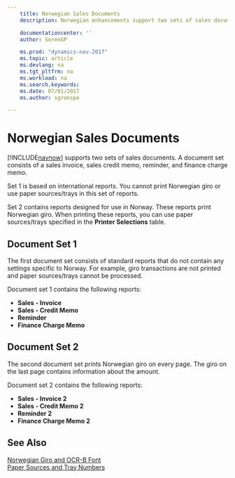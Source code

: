 ```yaml
---
    title: Norwegian Sales Documents
    description: Norwegian enhancements support two sets of sales documents. A document set consists of a sales invoice, sales credit memo, reminder, and finance charge memo.

    documentationcenter: ''
    author: SorenGP

    ms.prod: "dynamics-nav-2017"
    ms.topic: article
    ms.devlang: na
    ms.tgt_pltfrm: na
    ms.workload: na
    ms.search.keywords:
    ms.date: 07/01/2017
    ms.author: sgroespe

---
```

# Norwegian Sales Documents
[!INCLUDE[navnow](../../includes/navnow_md.md)] supports two sets of sales documents. A document set consists of a sales invoice, sales credit memo, reminder, and finance charge memo.  

Set 1 is based on international reports. You cannot print Norwegian giro or use paper sources/trays in this set of reports.  

Set 2 contains reports designed for use in Norway. These reports print Norwegian giro. When printing these reports, you can use paper sources/trays specified in the **Printer Selections** table.  

## Document Set 1  
The first document set consists of standard reports that do not contain any settings specific to Norway. For example, giro transactions are not printed and paper sources/trays cannot be processed.  

Document set 1 contains the following reports:  

- **Sales - Invoice**  
- **Sales - Credit Memo**  
- **Reminder**  
- **Finance Charge Memo**  

## Document Set 2  
The second document set prints Norwegian giro on every page. The giro on the last page contains information about the amount.  

Document set 2 contains the following reports:  

- **Sales - Invoice 2**  
- **Sales - Credit Memo 2**  
- **Reminder 2**  
- **Finance Charge Memo 2**  

## See Also  
 [Norwegian Giro and OCR-B Font](norwegian-giro-and-ocr-b-font.md)   
 [Paper Sources and Tray Numbers](paper-sources-and-tray-numbers.md)
